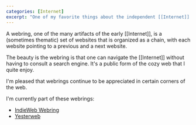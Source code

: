 ```yaml
---
categories: [Internet]
excerpt: "One of my favorite things about the independent [[Internet]] is a continued interest in webrings."
---
```

A webring, one of the many artifacts of the early [[Internet]], is a (sometimes thematic) set of websites that is organized as a chain, with each website pointing to a previous and a next website.

The beauty is the webring is that one can navigate the [[Internet]] without having to consult a search engine. It's a public form of the cozy web that I quite enjoy. 

I'm pleased that webrings continue to be appreciated in certain corners of the web. 

I'm currently part of these webrings:
- [IndieWeb Webring](https://xn--sr8hvo.ws/)
- [Yesterweb](https://yesterweb.org/webring/)